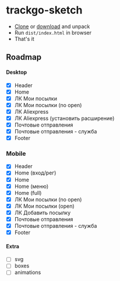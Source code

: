 # trackgo-sketch
* [Clone](https://github.com/matro-skin/trackgo-sketch.git) or [download](https://github.com/matro-skin/trackgo-sketch/archive/master.zip) and unpack
* Run `dist/index.html` in browser
* That's it

## Roadmap
#### Desktop
- [x] Header
- [x] Home
- [x] ЛК Мои посылки
- [x] ЛК Мои посылки (no open)
- [x] ЛК Aliexpress
- [x] ЛК Aliexpress (установить расширение)
- [x] Почтовые отправления
- [x] Почтовые отправления - служба
- [x] Footer

### Mobile
- [x] Header
- [x] Home (вход/рег)
- [x] Home
- [x] Home (меню)
- [x] Home (full)
- [x] ЛК Мои посылки (no open)
- [x] ЛК Мои посылки (open)
- [x] ЛК Добавить посылку
- [x] Почтовые отправления
- [x] Почтовые отправления - служба
- [x] Footer

#### Extra
- [ ] svg
- [ ] boxes
- [ ] animations
